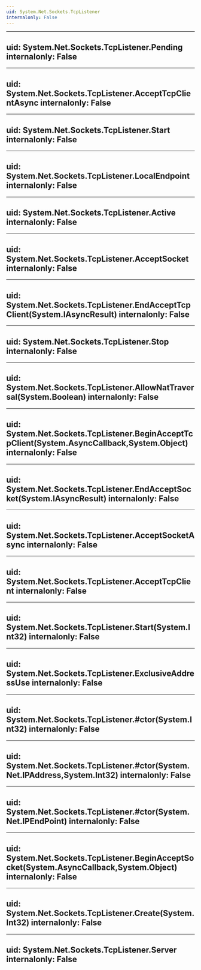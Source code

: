 ```yaml
---
uid: System.Net.Sockets.TcpListener
internalonly: False
---
```


---
uid: System.Net.Sockets.TcpListener.Pending
internalonly: False
---

---
uid: System.Net.Sockets.TcpListener.AcceptTcpClientAsync
internalonly: False
---

---
uid: System.Net.Sockets.TcpListener.Start
internalonly: False
---

---
uid: System.Net.Sockets.TcpListener.LocalEndpoint
internalonly: False
---

---
uid: System.Net.Sockets.TcpListener.Active
internalonly: False
---

---
uid: System.Net.Sockets.TcpListener.AcceptSocket
internalonly: False
---

---
uid: System.Net.Sockets.TcpListener.EndAcceptTcpClient(System.IAsyncResult)
internalonly: False
---

---
uid: System.Net.Sockets.TcpListener.Stop
internalonly: False
---

---
uid: System.Net.Sockets.TcpListener.AllowNatTraversal(System.Boolean)
internalonly: False
---

---
uid: System.Net.Sockets.TcpListener.BeginAcceptTcpClient(System.AsyncCallback,System.Object)
internalonly: False
---

---
uid: System.Net.Sockets.TcpListener.EndAcceptSocket(System.IAsyncResult)
internalonly: False
---

---
uid: System.Net.Sockets.TcpListener.AcceptSocketAsync
internalonly: False
---

---
uid: System.Net.Sockets.TcpListener.AcceptTcpClient
internalonly: False
---

---
uid: System.Net.Sockets.TcpListener.Start(System.Int32)
internalonly: False
---

---
uid: System.Net.Sockets.TcpListener.ExclusiveAddressUse
internalonly: False
---

---
uid: System.Net.Sockets.TcpListener.#ctor(System.Int32)
internalonly: False
---

---
uid: System.Net.Sockets.TcpListener.#ctor(System.Net.IPAddress,System.Int32)
internalonly: False
---

---
uid: System.Net.Sockets.TcpListener.#ctor(System.Net.IPEndPoint)
internalonly: False
---

---
uid: System.Net.Sockets.TcpListener.BeginAcceptSocket(System.AsyncCallback,System.Object)
internalonly: False
---

---
uid: System.Net.Sockets.TcpListener.Create(System.Int32)
internalonly: False
---

---
uid: System.Net.Sockets.TcpListener.Server
internalonly: False
---
